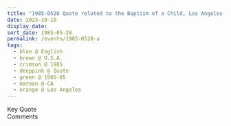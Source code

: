 ```yaml
---
title: "1985-0528 Quote related to the Baptism of a Child, Los Angeles, CA, U.S.A. from Govardan Dhari"
date: 2023-10-10
display_date: 
sort_date: 1985-05-28
permalink: /events/1985-0528-a
tags:
  - blue @ English
  - brown @ U.S.A.
  - crimson @ 1985
  - deeppink @ Quote
  - green @ 1985-05
  - maroon @ CA
  - orange @ Los Angeles
---
```


<wave-list>
  <list-title color="green" width="75">Key Quote</list-title>
  <list-item color="BlanchedAlmond"  width="200"></list-item>
  <list-item color="Lavender"></list-item>
  <list-item color="BlanchedAlmond"></list-item>
</wave-list>

<br>

<wave-list>
  <list-title color="green" width="75">Comments</list-title>
  <list-item color="BlanchedAlmond"  width="200"></list-item>
  <list-item color="Lavender"></list-item>
  <list-item color="BlanchedAlmond"></list-item>
</wave-list>
